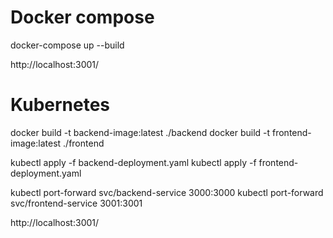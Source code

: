 # Docker compose 

docker-compose up --build

http://localhost:3001/

# Kubernetes

docker build -t backend-image:latest ./backend
docker build -t frontend-image:latest ./frontend

kubectl apply -f backend-deployment.yaml
kubectl apply -f frontend-deployment.yaml

kubectl port-forward svc/backend-service 3000:3000
kubectl port-forward svc/frontend-service 3001:3001

http://localhost:3001/